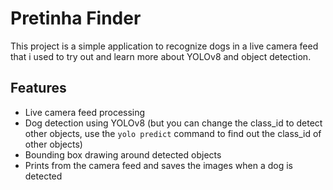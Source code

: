 # Pretinha Finder

This project is a simple application to recognize dogs in a live camera feed that i used to try out and learn more about YOLOv8 and object detection.

## Features
- Live camera feed processing
- Dog detection using YOLOv8 (but you can change the class_id to detect other objects, use the `yolo predict` command to find out the class_id of other objects)
- Bounding box drawing around detected objects
- Prints from the camera feed and saves the images when a dog is detected